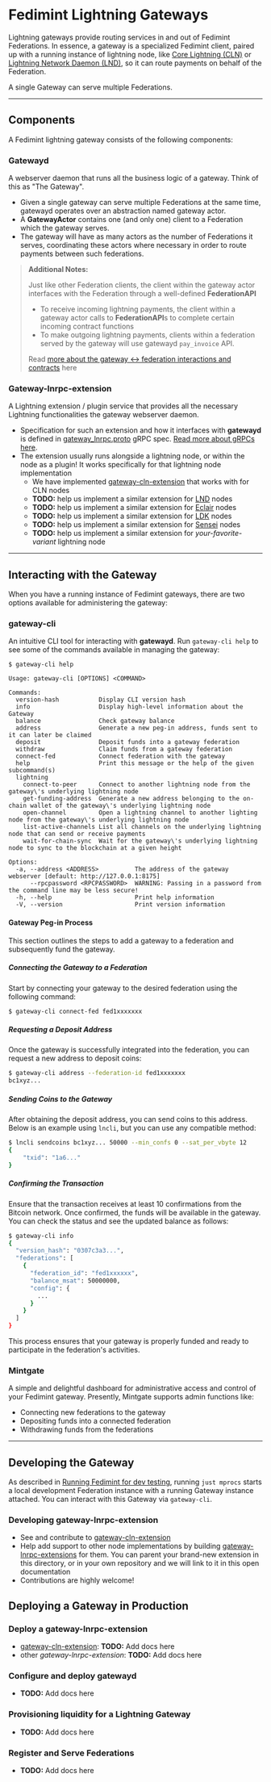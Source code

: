 # Fedimint Lightning Gateways

Lightning gateways provide routing services in and out of Fedimint Federations. In essence, a gateway is a specialized Fedimint client, paired up with a running instance of lightning node, like [Core Lightning (CLN)](https://github.com/ElementsProject/lightning) or [Lightning Network Daemon (LND)](https://github.com/lightningnetwork/lnd), so it can route payments on behalf of the Federation.

A single Gateway can serve multiple Federations.

---

## Components

A Fedimint lightning gateway consists of the following components:

### Gatewayd

A webserver daemon that runs all the business logic of a gateway. Think of this as "The Gateway".

- Given a single gateway can serve multiple Federations at the same time, gatewayd operates over an abstraction named gateway actor.
- A **GatewayActor** contains one (and only one) client to a Federation which the gateway serves.
- The gateway will have as many actors as the number of Federations it serves, coordinating these actors where necessary in order to route payments between such federations.

> **Additional Notes:**
>
> Just like other Federation clients, the client within the gateway actor interfaces with the Federation through a well-defined **FederationAPI**
>
> - To receive incoming lightning payments, the client within a gateway actor calls to **FederationAPI**s to complete certain incoming contract functions
> - To make outgoing lightning payments, clients within a federation served by the gateway will use gatewayd `pay_invoice` API.
>
> Read [more about the gateway <-> federation interactions and contracts](../modules/fedimint-ln-common/src/contracts/mod.rs) here

### Gateway-lnrpc-extension

A Lightning extension / plugin service that provides all the necessary Lightning functionalities the gateway webserver daemon.

- Specification for such an extension and how it interfaces with **gatewayd** is defined in [gateway_lnrpc.proto](../gateway/ln-gateway/proto/gateway_lnrpc.proto) gRPC spec. [Read more about gRPCs here](https://grpc.io/docs/what-is-grpc/introduction/).
- The extension usually runs alongside a lightning node, or within the node as a plugin! It works specifically for that lightning node implementation
  - We have implemented [gateway-cln-extension](../gateway/ln-gateway/src/bin/cln_extension.rs) that works with for CLN nodes
  - **TODO:** help us implement a similar extension for [LND](https://github.com/lightningnetwork/lnd) nodes
  - **TODO:** help us implement a similar extension for [Eclair](https://github.com/ACINQ/eclair) nodes
  - **TODO:** help us implement a similar extension for [LDK](https://github.com/lightningdevkit/ldk-node) nodes
  - **TODO:** help us implement a similar extension for [Sensei](https://github.com/L2-Technology/sensei) nodes
  - **TODO:** help us implement a similar extension for _your-favorite-variant_ lightning node

---

## Interacting with the Gateway

When you have a running instance of Fedimint gateways, there are two options available for administering the gateway:

### gateway-cli

An intuitive CLI tool for interacting with **gatewayd**. Run `gateway-cli help` to see some of the commands available in managing the gateway:

```shell
$ gateway-cli help

Usage: gateway-cli [OPTIONS] <COMMAND>

Commands:
  version-hash           Display CLI version hash
  info                   Display high-level information about the Gateway
  balance                Check gateway balance
  address                Generate a new peg-in address, funds sent to it can later be claimed
  deposit                Deposit funds into a gateway federation
  withdraw               Claim funds from a gateway federation
  connect-fed            Connect federation with the gateway
  help                   Print this message or the help of the given subcommand(s)
  lightning
    connect-to-peer      Connect to another lightning node from the gateway\'s underlying lightning node
    get-funding-address  Generate a new address belonging to the on-chain wallet of the gateway\'s underlying lightning node
    open-channel         Open a lightning channel to another lighting node from the gateway\'s underlying lightning node
    list-active-channels List all channels on the underlying lightning node that can send or receive payments
    wait-for-chain-sync  Wait for the gateway\'s underlying lightning node to sync to the blockchain at a given height

Options:
  -a, --address <ADDRESS>          The address of the gateway webserver [default: http://127.0.0.1:8175]
      --rpcpassword <RPCPASSWORD>  WARNING: Passing in a password from the command line may be less secure!
  -h, --help                       Print help information
  -V, --version                    Print version information
```

#### Gateway Peg-in Process
This section outlines the steps to add a gateway to a federation and subsequently fund the gateway.

##### Connecting the Gateway to a Federation
Start by connecting your gateway to the desired federation using the following command:
```bash
$ gateway-cli connect-fed fed1xxxxxxx
```
##### Requesting a Deposit Address
Once the gateway is successfully integrated into the federation, you can request a new address to deposit coins:
```bash
$ gateway-cli address --federation-id fed1xxxxxxx
bc1xyz...
```
##### Sending Coins to the Gateway
After obtaining the deposit address, you can send coins to this address. Below is an example using `lncli`, but you can use any compatible method:
```bash
$ lncli sendcoins bc1xyz... 50000 --min_confs 0 --sat_per_vbyte 12
{
    "txid": "1a6..."
}
```
##### Confirming the Transaction
Ensure that the transaction receives at least 10 confirmations from the Bitcoin network. Once confirmed, the funds will be available in the gateway. You can check the status and see the updated balance as follows:
```bash
$ gateway-cli info
{
  "version_hash": "0307c3a3...",
  "federations": [
    {
      "federation_id": "fed1xxxxxx",
      "balance_msat": 50000000,
      "config": {
        ...
      }
    }
  ]
}
```
This process ensures that your gateway is properly funded and ready to participate in the federation's activities.


### Mintgate

A simple and delightful dashboard for administrative access and control of your Fedimint gateway. Presently, Mintgate supports admin functions like:

- Connecting new federations to the gateway
- Depositing funds into a connected federation
- Withdrawing funds from the federations

---

## Developing the Gateway

As described in [Running Fedimint for dev testing](./tutorial.md#using-the-gateway), running `just mprocs` starts a local development Federation instance with a running Gateway instance attached. You can interact with this Gateway via `gateway-cli`.

### Developing gateway-lnrpc-extension

- See and contribute to [gateway-cln-extension](../gateway/ln-gateway/src/bin/cln_extension.rs)
- Help add support to other node implementations by building [gateway-lnrpc-extensions](#gateway-lnrpc-extension) for them. You can parent your brand-new extension in this directory, or in your own repository and we will link to it in this open documentation
- Contributions are highly welcome!

## Deploying a Gateway in Production

### Deploy a gateway-lnrpc-extension

- [gateway-cln-extension](../gateway/ln-gateway/src/bin/cln_extension.rs): **TODO:** Add docs here
- other _gateway-lnrpc-extension_: **TODO:** Add docs here

### Configure and deploy gatewayd

- **TODO:** Add docs here

### Provisioning liquidity for a Lightning Gateway

- **TODO:** Add docs here

### Register and Serve Federations

- **TODO:** Add docs here
